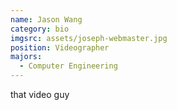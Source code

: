 ```yaml
---
name: Jason Wang
category: bio
imgsrc: assets/joseph-webmaster.jpg
position: Videographer
majors:
  - Computer Engineering
---
```

that video guy
